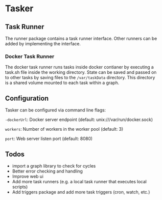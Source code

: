 # Tasker

## Task Runner

The runner package contains a task runner interface. Other runners can be
added by implementing the interface.

### Docker Task Runner

The docker task runner runs tasks inside docker contianer by executing 
a task.sh file inside the working directory. State can be saved and passed
on to other tasks by saving files to the `/var/taskData` directory. This
directory is a shared volume mounted to each task within a graph.

## Configuration

Tasker can be configured via command line flags:

`-dockerUrl`: Docker server endpoint (default: unix:///var/run/docker.sock)

`workers`: Number of workers in the worker pool (default: 3)

`port`: Web server listen port (default: 8080)

## Todos

* import a graph library to check for cycles
* Better error checking and handling
* Improve web ui
* Add more task runners (e.g. a local task runner that executes local scripts)
* Add triggers package and add more task triggers (cron, watch, etc.)
